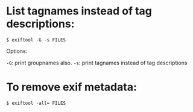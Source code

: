 List tagnames instead of tag descriptions:
====
    $ exiftool -G -s FILES

Options:

 `-G`: print groupnames also. `-s`: print tagnames instead of tag descriptions

To remove exif metadata:
========================
    $ exiftool -all= FILES
